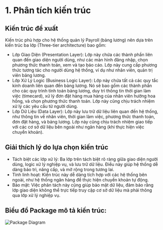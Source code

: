 # 1. Phân tích kiến trúc
## Kiến trúc đề xuất
Kiến trúc phù hợp cho hệ thống quản lý Payroll (bảng lương) nên dựa trên kiến trúc ba lớp (Three-tier architecture) bao gồm:

- Lớp Giao Diện (Presentation Layer): Lớp này chứa các thành phần liên quan đến giao diện người dùng, như các màn hình đăng nhập, chọn phương thức thanh toán, xem và tạo báo cáo. Lớp này cung cấp phương thức tương tác cho người dùng hệ thống, ví dụ như nhân viên, quản trị viên bảng lương.
- Lớp Xử Lý Logic (Business Logic Layer): Lớp này chứa tất cả các quy tắc kinh doanh liên quan đến bảng lương. Nó sẽ bao gồm các thành phần cho các quy trình tính toán bảng lương, duy trì thông tin thời gian làm việc (timecard), xử lý đơn đặt hàng mua hàng của nhân viên hưởng hoa hồng, và chọn phương thức thanh toán. Lớp này cũng chịu trách nhiệm xử lý các yêu cầu từ người dùng.
- Lớp Dữ Liệu (Data Layer): Lớp này lưu trữ dữ liệu liên quan đến hệ thống, như thông tin về nhân viên, thời gian làm việc, phương thức thanh toán, đơn đặt hàng, và bảng lương. Lớp này cũng chịu trách nhiệm giao tiếp với các cơ sở dữ liệu bên ngoài như ngân hàng (khi thực hiện việc chuyển khoản).

## Giải thích lý do lựa chọn kiến trúc
- Tách biệt các lớp xử lý: Ba lớp trên tách biệt rõ ràng giữa giao diện người dùng, logic xử lý nghiệp vụ, và lưu trữ dữ liệu. Điều này giúp hệ thống dễ dàng bảo trì, nâng cấp, và mở rộng trong tương lai.
- Tính linh hoạt: Kiến trúc này dễ dàng tích hợp với các hệ thống bên ngoài, như hệ thống ngân hàng để thực hiện chuyển khoản tự động.
- Bảo mật: Việc phân tách này cũng giúp bảo mật dữ liệu, đảm bảo rằng lớp giao diện không thể trực tiếp truy cập cơ sở dữ liệu mà phải thông qua lớp xử lý nghiệp vụ.
## Biểu đồ Package mô tả kiến trúc:
![Package Diagram](https://www.planttext.com/api/plantuml/png/T99HJW8n48RVUufvKn-u0I44qCG4b80N6BeZD7JRJMU8sHXFveD7yWgsYri1ozjqPZhpzV_x_VarPi4WXzegtXi7mJCf9KOimHBr7hV4C8XX6xori6vPg8QPmMt0Mgdcs0BBG4nEK8ntSsmfm73uu6r5OJI2TmMWBJB3t6-DowSrMT8IHzVnwe9avwjScmP2eHKrFaXEBj347SQzc9eqXafz_15C3cmSCQSLkaTuyXMT0Vo-OufM7sn7cqltTMDzIxH05-Sbf5nw3l4XXNpFSL8w8PgXO0-IuWtoEKoVp8a9klrHuKSd51Nk0EF86rZH4PTtfc7OaBmHER1fFAl_wWy6eu8YgY1IwioaQTEw8MrUZGRjdOl-fALmwviKeBrJ1TUw8GLfJqtiUWeQNthQzHM4lV0WStS25eMxHgN6vAhquNy0003__mC0) 
